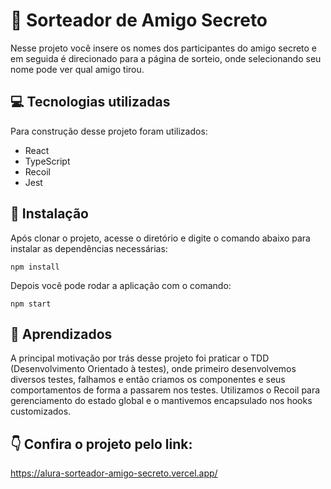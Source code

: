 # 🎅 Sorteador de Amigo Secreto

Nesse projeto você insere os nomes dos participantes do amigo secreto e em seguida é direcionado para a página de sorteio, onde selecionando seu nome pode ver qual amigo tirou.

## 💻 Tecnologias utilizadas

Para construção desse projeto foram utilizados:

- React
- TypeScript
- Recoil
- Jest

## 🚀 Instalação

Após clonar o projeto, acesse o diretório e digite o comando abaixo para instalar as dependências necessárias:

```
npm install
```

Depois você pode rodar a aplicação com o comando:

```
npm start
```

## 📕 Aprendizados

A principal motivação por trás desse projeto foi praticar o TDD (Desenvolvimento Orientado à testes), onde primeiro desenvolvemos diversos testes, falhamos e então criamos os componentes e seus comportamentos de forma a passarem nos testes. Utilizamos o Recoil para gerenciamento do estado global e o mantivemos encapsulado nos hooks customizados.

## 👇 Confira o projeto pelo link:

https://alura-sorteador-amigo-secreto.vercel.app/
